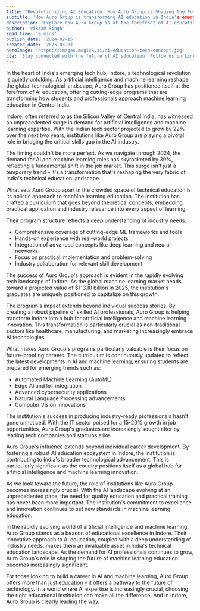 ```yaml
---
title: 'Revolutionizing AI Education: How Auro Group is Shaping the Future of Machine Learning in Indore'
subtitle: 'How Auro Group is transforming AI education in India's emerging tech hub'
description: 'Explore how Auro Group is at the forefront of AI education in Indore, offering transformative machine learning programs that are reshaping the educational landscape and preparing the next generation of AI professionals.'
author: 'Vikram Singh'
read_time: '8 mins'
publish_date: '2024-02-15'
created_date: '2025-03-07'
heroImage: 'https://images.magick.ai/ai-education-tech-concept.jpg'
cta: 'Stay connected with the future of AI education! Follow us on LinkedIn for the latest updates on how institutions like Auro Group are transforming tech education across India.'
---
```


In the heart of India's emerging tech hub, Indore, a technological revolution is quietly unfolding. As artificial intelligence and machine learning reshape the global technological landscape, Auro Group has positioned itself at the forefront of AI education, offering cutting-edge programs that are transforming how students and professionals approach machine learning education in Central India.

Indore, often referred to as the Silicon Valley of Central India, has witnessed an unprecedented surge in demand for artificial intelligence and machine learning expertise. With the Indian tech sector projected to grow by 22% over the next two years, institutions like Auro Group are playing a pivotal role in bridging the critical skills gap in the AI industry.

The timing couldn't be more perfect. As we navigate through 2024, the demand for AI and machine learning roles has skyrocketed by 39%, reflecting a fundamental shift in the job market. This surge isn't just a temporary trend – it's a transformation that's reshaping the very fabric of India's technical education landscape.

What sets Auro Group apart in the crowded space of technical education is its holistic approach to machine learning education. The institution has crafted a curriculum that goes beyond theoretical concepts, embedding practical application and industry relevance into every aspect of learning.

Their program structure reflects a deep understanding of industry needs:
- Comprehensive coverage of cutting-edge ML frameworks and tools
- Hands-on experience with real-world projects
- Integration of advanced concepts like deep learning and neural networks
- Focus on practical implementation and problem-solving
- Industry collaboration for relevant skill development

The success of Auro Group's approach is evident in the rapidly evolving tech landscape of Indore. As the global machine learning market heads toward a projected value of $113.10 billion in 2025, the institution's graduates are uniquely positioned to capitalize on this growth.

The program's impact extends beyond individual success stories. By creating a robust pipeline of skilled AI professionals, Auro Group is helping transform Indore into a hub for artificial intelligence and machine learning innovation. This transformation is particularly crucial as non-traditional sectors like healthcare, manufacturing, and marketing increasingly embrace AI technologies.

What makes Auro Group's programs particularly valuable is their focus on future-proofing careers. The curriculum is continuously updated to reflect the latest developments in AI and machine learning, ensuring students are prepared for emerging trends such as:
- Automated Machine Learning (AutoML)
- Edge AI and IoT integration
- Advanced cybersecurity applications
- Natural Language Processing advancements
- Computer Vision innovations

The institution's success in producing industry-ready professionals hasn't gone unnoticed. With the IT sector poised for a 15-20% growth in job opportunities, Auro Group's graduates are increasingly sought after by leading tech companies and startups alike.

Auro Group's influence extends beyond individual career development. By fostering a robust AI education ecosystem in Indore, the institution is contributing to India's broader technological advancement. This is particularly significant as the country positions itself as a global hub for artificial intelligence and machine learning innovation.

As we look toward the future, the role of institutions like Auro Group becomes increasingly crucial. With the AI landscape evolving at an unprecedented pace, the need for quality education and practical training has never been more important. The institution's commitment to excellence and innovation continues to set new standards in machine learning education.

In the rapidly evolving world of artificial intelligence and machine learning, Auro Group stands as a beacon of educational excellence in Indore. Their innovative approach to AI education, coupled with a deep understanding of industry needs, makes them an invaluable asset in India's technical education landscape. As the demand for AI professionals continues to grow, Auro Group's role in shaping the future of machine learning education becomes increasingly significant.

For those looking to build a career in AI and machine learning, Auro Group offers more than just education – it offers a pathway to the future of technology. In a world where AI expertise is increasingly crucial, choosing the right educational institution can make all the difference. And in Indore, Auro Group is clearly leading the way.